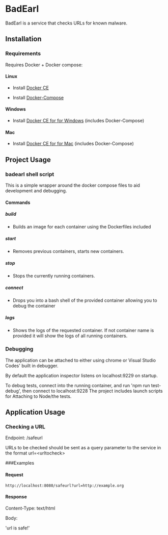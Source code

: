 # BadEarl

BadEarl is a service that checks URLs for known malware. 

## Installation

### Requirements
Requires Docker + Docker compose:

#### Linux
- Install [Docker CE](https://docs.docker.com/install/)

- Install [Docker-Compose](https://docs.docker.com/compose/install/)

#### Windows
- Install [Docker CE for for Windows](https://store.docker.com/editions/community/docker-ce-desktop-windows) (includes Docker-Compose)
#### Mac
- Install [Docker CE for for Mac](https://store.docker.com/editions/community/docker-ce-desktop-mac) (includes Docker-Compose)

## Project Usage

### badearl shell script
This is a simple wrapper around the docker compose files to aid development and debugging.

#### Commands

##### build
- Builds an image for each container using the Dockerfiles included

##### start
- Removes previous containers, starts new containers.

##### stop
- Stops the currently running containers.

##### connect <container name>
- Drops you into a bash shell of the provided container allowing you to debug the container

##### logs <container name>
- Shows the logs of the requested container. If not container name is provided it will show the logs of all running containers.



### Debugging
The application can be attached to either using chrome or Visual Studio Codes' built in debugger.

By default the application inspector listens on localhost:9229 on startup.

To debug tests, connect into the running container, and run 'npm run test-debug', then connect to localhost:9228
The project includes launch scripts for Attaching to Node/the tests.




## Application Usage

### Checking a URL
Endpoint:
/safeurl

URLs to be checked should be sent as a query parameter to the service in the format url=\<urltocheck\>

###Examples

#### Request
`http://localhost:8080/safeurl?url=http://example.org`

#### Response
Content-Type: text/html

Body: 

'url is safe!'
